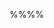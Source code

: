 %%**<include src="../path.md" inline />**%%
<div id="title-and-body">
<include src="text.md#title" />

<div id="main">

<include src="text.md#body" />

</div>
</div>